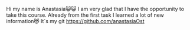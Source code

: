Hi my name is Anastasia😺😺
I am very glad that I have the opportunity to take this course. Already from the first task I learned a lot of new information😻
It`s my git https://github.com/anastasiaOst
